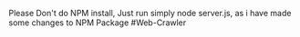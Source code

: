 Please Don't do NPM install, Just run simply node server.js, as i have made some changes to NPM Package #Web-Crawler
